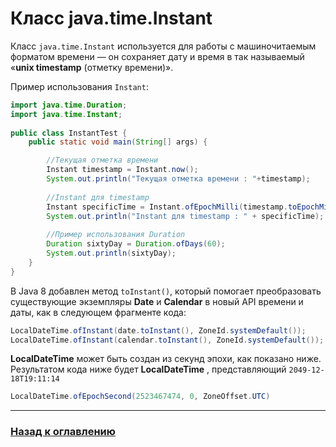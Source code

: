 # Класс java.time.Instant

Класс `java.time.Instant` используется для работы с машиночитаемым форматом времени —
он сохраняет дату и время в так называемый «**unix timestamp** (отметку времени)». 

Пример использования `Instant`:

```java
import java.time.Duration;
import java.time.Instant;
 
public class InstantTest {
    public static void main(String[] args) {

        //Текущая отметка времени
        Instant timestamp = Instant.now();
        System.out.println("Текущая отметка времени : "+timestamp);
 
        //Instant для timestamp
        Instant specificTime = Instant.ofEpochMilli(timestamp.toEpochMilli());
        System.out.println("Instant для timestamp : " + specificTime);
 
        //Пример использования Duration
        Duration sixtyDay = Duration.ofDays(60);
        System.out.println(sixtyDay);
    }
}
```

В Java 8 добавлен метод `toInstant()`, который помогает преобразовать существующие экземпляры **Date**
и **Calendar** в новый API времени и даты, как в следующем фрагменте кода:

```java
LocalDateTime.ofInstant(date.toInstant(), ZoneId.systemDefault());
LocalDateTime.ofInstant(calendar.toInstant(), ZoneId.systemDefault());
```

**LocalDateTime** может быть создан из секунд эпохи, как показано ниже.
Результатом кода ниже будет **LocalDateTime** , представляющий `2049-12-18T19:11:14`

```java
LocalDateTime.ofEpochSecond(2523467474, 0, ZoneOffset.UTC)
```

---

### [Назад к оглавлению](./README.md)